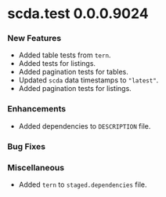 # scda.test 0.0.0.9024

### New Features
* Added table tests from `tern`.
* Added tests for listings.
* Added pagination tests for tables.
* Updated `scda` data timestamps to `"latest"`.
* Added pagination tests for listings.

### Enhancements
* Added dependencies to `DESCRIPTION` file.

### Bug Fixes

### Miscellaneous
* Added `tern` to `staged.dependencies` file.
